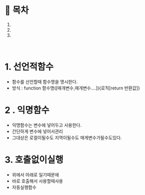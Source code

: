 # 🔖 목차
1.
2.
3.

<br/>


# 1. 선언적함수
- 함수를 선언할때 함수명을 명시한다.
- 방식 : function 함수명([매개변수,매개변수....]){로직[return 반환값]}


# 2 . 익명함수
- 익명함수는 변수에 넣어두고 사용한다.
- 간단하게 변수에 넣어서관리
- 그대상은 로컬이될수도 지역이될수도 매게변수가될수도있다.

# 3. 호출없이실행
- 위에서 아래로 일기때문에
- 바로 호출해서 사용할때사용
- 자동실행함수
